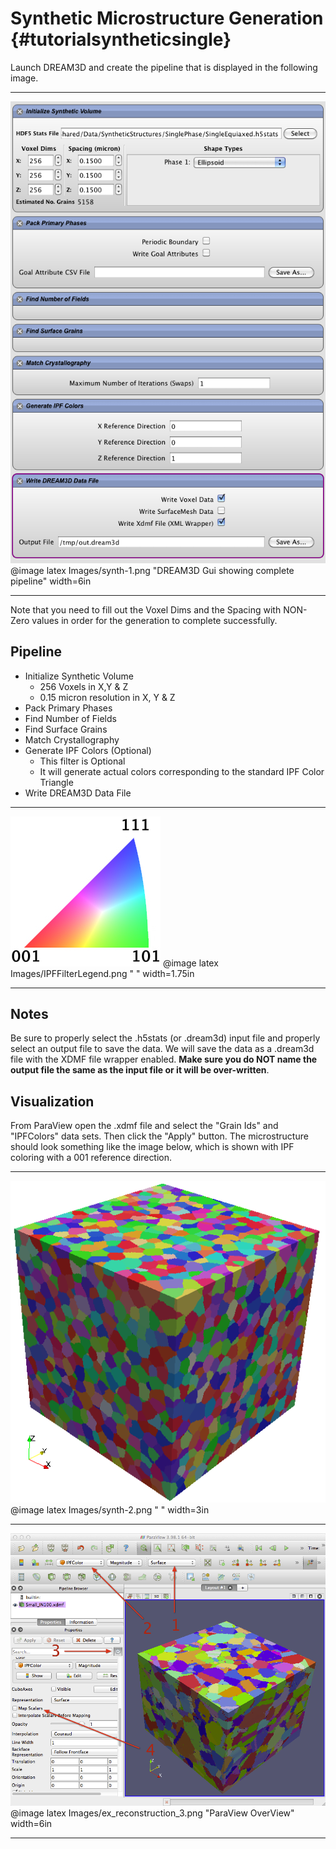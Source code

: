 Synthetic Microstructure Generation {#tutorialsyntheticsingle}
=========

Launch DREAM3D and create the pipeline that is displayed in the following image.

-------------------

![DREAM3D Gui showing complete pipeline](Images/synth-1.png)
@image latex Images/synth-1.png "DREAM3D Gui showing complete pipeline" width=6in

-------------------

 Note that you need to fill out the Voxel Dims and the Spacing with NON-Zero values in order for the generation to complete successfully.


## Pipeline ##


+ Initialize Synthetic Volume
	- 256 Voxels in X,Y & Z
	- 0.15 micron resolution in X, Y & Z
+ Pack Primary Phases
+ Find Number of Fields
+ Find Surface Grains
+ Match Crystallography
+ Generate IPF Colors (Optional)
  	- This filter is Optional
  	- It will generate actual colors corresponding to the standard IPF Color Triangle
+ Write DREAM3D Data File


-------------------

![IPF Triangle for Cubic](Images/IPFFilterLegend.png)
@image latex Images/IPFFilterLegend.png " " width=1.75in

-------------------

## Notes ##
Be sure to properly select the .h5stats (or .dream3d) input file and properly select an output file to save the data. We will save the data as a .dream3d file with the XDMF file wrapper enabled. **Make sure you do NOT name the output file the same as the input file or it will be over-written**. 

## Visualization ##
From ParaView open the .xdmf file and select the "Grain Ids" and "IPFColors" data sets. Then click the "Apply" button. The microstructure should look something like the image below, which is shown with IPF coloring with a 001 reference direction.

-------------------

![Generated Synthetic Microstructure](Images/synth-2.png)
@image latex Images/synth-2.png " " width=3in

-------------------

![ParaView OverView](Images/ex_reconstruction_3.png)
@image latex Images/ex_reconstruction_3.png "ParaView OverView" width=6in

-------------------


